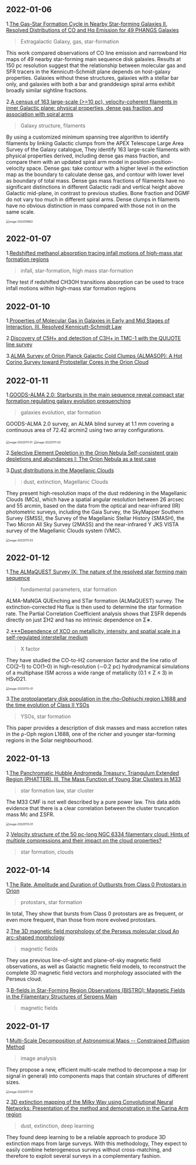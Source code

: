 ## 2022-01-06

1.[The Gas-Star Formation Cycle in Nearby Star-forming Galaxies II. Resolved Distributions of CO and Hα Emission for 49 PHANGS Galaxies](https://arxiv.org/abs/2201.01403)
> Extragalactic Galaxy, gas, star-formation

This work compared observations of CO line emission and narrowband H$\alpha$ maps of 49  nearby star-forming main sequence disk galaxies.
Results at 150 pc resolution suggest that the relationship between molecular gas and SFR tracers in the Kennicutt–Schmidt plane depends on host-galaxy properties.
Galaxies without these structures, galaxies with a stellar bar only, and galaxies with both a bar and granddesign spiral arms exhibit broadly similar sightline fractions.


2.[A census of 163 large-scale (>=10 pc), velocity-coherent filaments in inner Galactic plane: physical properties, dense gas fraction, and association with spiral arms](https://arxiv.org/abs/2201.01555)
>Galaxy structure, filaments

By using a customized minimum spanning tree algorithm to identify filaments by linking Galactic clumps from the APEX Telescope Large Area Survey of the Galaxy catalogue, They identify 163 large-scale filaments with physical properties derived, including dense gas mass fraction, and compare them with an updated spiral arm model in position-position-velocity space.
Dense gas:  take contour with a higher level in the extinction map as the boundary to calculate dense gas, and contour with lower level as boundary of total mass.
Dense gas mass fractions of filaments have no significant distinctions in different Galactic radii and vertical height above Galactic mid-plane, in contrast to previous studies.
Bone fraction and DGMF do not vary too much in different spiral arms.
Dense clumps in filaments have no obvious distinction in mass compared with those not in on the same scale.

<img src="Figures/image-2022010602.png" alt="image-2022010602" style="zoom:50%;" />

## 2022-01-07
1.[Redshifted methanol absorption tracing infall motions of high-mass star formation regions](https://arxiv.org/abs/2201.01792)
>infall, star-formation, high mass star-formation

They test if redshifted CH3OH transitions absorption can be used to trace infall motions within high-mass star formation regions

## 2022-01-10
1.[Properties of Molecular Gas in Galaxies in Early and Mid Stages of Interaction. III. Resolved Kennicutt-Schmidt Law](https://arxiv.org/abs/2201.02270)

2.[Discovery of C5H+ and detection of C3H+ in TMC-1 with the QUIJOTE line survey](https://arxiv.org/abs/2201.02434)

3.[ALMA Survey of Orion Planck Galactic Cold Clumps (ALMASOP): A Hot Corino Survey toward Protostellar Cores in the Orion Cloud](https://arxiv.org/abs/2201.02497)

## 2022-01-11
1.[GOODS-ALMA 2.0: Starbursts in the main sequence reveal compact star formation regulating galaxy evolution prequenching](https://arxiv.org/abs/2201.02633)
>galaxies evolution, star formation

GOODS-ALMA 2.0 survey, an ALMA blind survey at 1.1 mm covering a continuous area of 72.42 arcmin2 using two array configurations.

<img src="Figures/image-20220111-01.png" alt="image-20220111-01" style="zoom:50%;" />
<img src="Figures/image-20220111-02.png" alt="image-20220111-02" style="zoom:50%;" />

2.[Selective Element Depletion in the Orion Nebula Self-consistent grain depletions and abundances I: The Orion Nebula as a test case](https://arxiv.org/abs/2201.02882)

3.[Dust distributions in the Magellanic Clouds](https://arxiv.org/abs/2201.03152)
>: dust, extinction, Magellanic Clouds

They present high-resolution maps of the dust reddening in the Magellanic Clouds (MCs), which have a spatial angular resolution between 26 arcsec and 55 arcmin, based on the data from the optical and near-infrared (IR) photometric surveys, including the Gaia Survey, the SkyMapper Southern
Survey (SMSS), the Survey of the Magellanic Stellar History (SMASH), the Two Micron All Sky Survey (2MASS) and the near-infrared Y JKS VISTA survey of the Magellanic Clouds system (VMC).

<img src="Figures/image-20220111-03.png" alt="image-20220111-03" style="zoom:50%;" />


## 2022-01-12
1.[The ALMaQUEST Survey IX: The nature of the resolved star forming main sequence](https://arxiv.org/abs/2201.03592)
>fundamental parameters, star formation

ALMA-MaNGA QUEnching and STar formation (ALMaQUEST) survey.
The extinction-corrected H𝛼 flux is then used to determine the star formation rate.
The Partial Correlation Coefficient analysis shows that ΣSFR depends directly on just ΣH2 and has no intrinsic dependence on Σ∗.

2.[***Dependence of XCO on metallicity, intensity, and spatial scale in a self-regulated interstellar medium](https://arxiv.org/abs/2201.03885)
>X factor

They have studied the CO-to-H2 conversion factor and the line ratio of CO(2–1) to CO(1–0) in high-resolution (∼0.2 pc) hydrodynamical simulations of a multiphase ISM across a wide range of metallicity (0.1 ≤ Z ≤ 3) in HSvD21.

<img src="Figures/image-20220112-01.png" alt="image-20220112-01" style="zoom:50%;" />

3.[The protoplanetary disk population in the rho-Ophiuchi region L1688 and the time evolution of Class II YSOs](https://arxiv.org/abs/2201.04079)
>YSOs, star formation

This paper provides a description of disk masses and mass accretion rates in the ρ-Oph region L1688, one of the richer and younger star-forming regions in the Solar neighbourhood.

## 2022-01-13
1.[The Panchromatic Hubble Andromeda Treasury: Triangulum Extended Region (PHATTER). III. The Mass Function of Young Star Clusters in M33](https://arxiv.org/abs/2201.04161 )
>star formation law, star cluster

The M33 CMF is not well described by a pure power law.
This data adds evidence that there is a clear correlation between the cluster truncation mass Mc and ΣSFR.

<img src="Figures/image-20220113-01.png" alt="image-20220113-01" style="zoom:50%;" />

2.[Velocity structure of the 50 pc-long NGC 6334 filamentary cloud: Hints of multiple compressions and their impact on the cloud properties?](https://arxiv.org/abs/2201.04267)
>star formation, clouds

## 2022-01-14
1.[The Rate, Amplitude and Duration of Outbursts from Class 0 Protostars in Orion](https://arxiv.org/abs/2201.04647 )
>protostars, star formation

In total, They show that bursts from Class 0 protostars are as frequent, or even more frequent, than those from more evolved protostars.


2.[The 3D magnetic field morphology of the Perseus molecular cloud An arc-shaped morphology](https://arxiv.org/abs/2201.04718)
>magnetic fields

They use previous line-of-sight and plane-of-sky magnetic field observations, as well as Galactic magnetic field models, to
reconstruct the complete 3D magnetic field vectors and morphology associated with the Perseus cloud.

3.[B-fields in Star-Forming Region Observations (BISTRO): Magnetic Fields in the Filamentary Structures of Serpens Main](https://arxiv.org/abs/2201.05059)
>magnetic fields

## 2022-01-17
1.[Multi-Scale Decomposition of Astronomical Maps -- Constrained Diffusion Method](https://arxiv.org/abs/2201.05484)
>image analysis

They propose a new, efficient multi-scale method to decompose a map (or signal in general) into
components maps that contain structures of different sizes.

<img src="Figures/image-20220117-01.png" alt="image-20220117-01" style="zoom:50%;" />


2.[3D extinction mapping of the Milky Way using Convolutional Neural Networks: Presentation of the method and demonstration in the Carina Arm region](https://arxiv.org/abs/2201.05571)
> dust, extinction, deep learning

They found deep learning to be a reliable approach to produce 3D extinction maps from large surveys.
With this methodology, They expect to easily combine heterogeneous surveys without cross-matching, and therefore to exploit several surveys in a
complementary fashion.






















